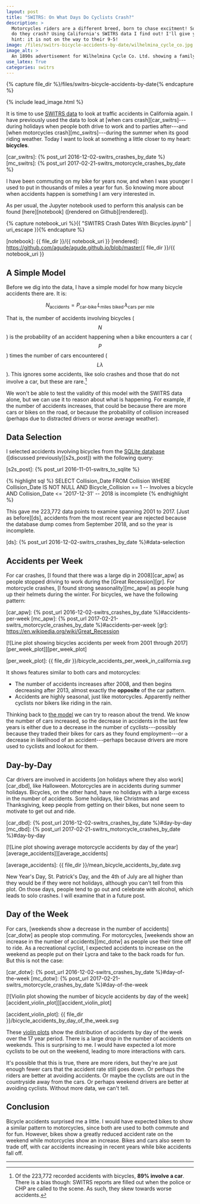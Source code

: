 ```yaml
---
layout: post
title: "SWITRS: On What Days Do Cyclists Crash?"
description: >
  Motorcycles riders are a different breed, born to chase excitment! So when
  do they crash? Using California's SWITRS data I find out! I'll give you a
  hint: it is not on the way to their 9-5!
image: /files/switrs-bicycle-accidents-by-date/wilhelmina_cycle_co.jpg
image_alt: >
  An 1890s advertisement for Wilhelmina Cycle Co. Ltd. showing a family on bicycles.
use_latex: True
categories: switrs
---
```


{% capture file_dir %}/files/switrs-bicycle-accidents-by-date{% endcapture %}

{% include lead_image.html %}

It is time to use [SWITRS data][switrs] to look at traffic accidents in
California again. I have previously used the data to look at [when cars
crash][car_switrs]---during holidays when people both drive to work and to
parties after---and [when motorcycles crash][mc_switrs]---during the summer
when its good riding weather. Today I want to look at something a little
closer to my heart: **bicycles**.

[switrs]: http://iswitrs.chp.ca.gov/Reports/jsp/userLogin.jsp
[car_switrs]: {% post_url 2016-12-02-switrs_crashes_by_date %}
[mc_switrs]: {% post_url 2017-02-21-switrs_motorcycle_crashes_by_date %}

I have been commuting on my bike for years now, and when I was younger I used
to put in thousands of miles a year for fun. So knowing more about when
accidents happen is something I am very interested in.

As per usual, the Jupyter notebook used to perform this analysis can be found
[here][notebook] ([rendered on Github][rendered]).

{% capture notebook_uri %}{{ "SWITRS Crash Dates With Bicycles.ipynb" | uri_escape }}{% endcapture %} 

[notebook]: {{ file_dir }}/{{ notebook_uri }}
[rendered]: https://github.com/agude/agude.github.io/blob/master{{ file_dir }}/{{ notebook_uri }}

## A Simple Model

Before we dig into the data, I have a simple model for how many bicycle
accidents there are. It is:

$$ N_{\textrm{accidents}} = P_{\textrm{car-bike}} \, L_{\textrm{miles biked}} \, \lambda_{\textrm{cars per mile}} $$

That is, the number of accidents involving bicycles ($$N$$) is the probability of an
accident happening when a bike encounters a car ($$P$$) times the number of cars
encountered ($$L \lambda$$). This ignores some accidents, like solo crashes
and those that do not involve a car, but these are rare.[^1]

We won't be able to test the validity of this model with the SWITRS data
alone, but we can use it to reason about what is happening. For example, if
the number of accidents increases, that could be because there are more cars
or bikes on the road, or because the probability of collision increased
(perhaps due to distracted drivers or worse average weather).

## Data Selection

I selected accidents involving bicycles from the [SQLite database][s2s]
([discussed previously][s2s_post]) with the following query:

[s2s]: https://github.com/agude/SWITRS-to-SQLite
[s2s_post]: {% post_url 2016-11-01-switrs_to_sqlite %}

{% highlight sql %}
SELECT Collision_Date FROM Collision
WHERE Collision_Date IS NOT NULL
AND Bicycle_Collision == 1          -- Involves a bicycle
AND Collision_Date <= '2017-12-31'  -- 2018 is incomplete
{% endhighlight %}

This gave me 223,772 data points to examine spanning 2001 to 2017. [Just as
before][ds], accidents from the most recent year are rejected because the
database dump comes from September 2018, and so the year is incomplete.

[ds]: {% post_url 2016-12-02-switrs_crashes_by_date %}#data-selection

## Accidents per Week

For car crashes, [I found that there was a large dip in 2008][car_apw] as
people stopped driving to work during the [Great Recession][gr]. For
motorcycle crashes, [I found strong seasonality][mc_apw] as people hung up
their helmets during the winter. For bicycles, we have the following pattern:

[car_apw]: {% post_url 2016-12-02-switrs_crashes_by_date %}#accidents-per-week
[mc_apw]: {% post_url 2017-02-21-switrs_motorcycle_crashes_by_date %}#accidents-per-week
[gr]: https://en.wikipedia.org/wiki/Great_Recession

[![Line plot showing bicycles accidents per week from 2001 through
2017][per_week_plot]][per_week_plot]

[per_week_plot]: {{ file_dir }}/bicycle_accidents_per_week_in_california.svg

It shows features similar to both cars and motorcycles:

- The number of accidents increases after 2008, and then begins decreasing
after 2013, almost exactly the **opposite** of the car pattern.
- Accidents are highly seasonal, just like motorcycles. Apparently neither
cyclists nor bikers like riding in the rain.

Thinking back to [the model][model] we can try to reason about the trend. We
know the number of cars increased, so the decrease in accidents in the last
few years is either due to a decrease in the  number of cyclists---possibly
because they traded their bikes for cars as they found employment---or a
decrease in likelihood of an accident---perhaps because drivers are more used
to cyclists and lookout for them.

[model]: #a-simple-model

## Day-by-Day

Car drivers are involved in accidents [on holidays where they also
work][car_dbd], like Halloween. Motorcycles are in accidents during summer
holidays. Bicycles, on the other hand, have no holidays with a large excess in
the number of accidents. Some holidays, like Christmas and Thanksgiving, keep
people from getting on their bikes, but none seem to motivate to get out and
ride.

[car_dbd]: {% post_url 2016-12-02-switrs_crashes_by_date %}#day-by-day
[mc_dbd]: {% post_url 2017-02-21-switrs_motorcycle_crashes_by_date %}#day-by-day

[![Line plot showing average motorcycle accidents by day of the
year][average_accidents]][average_accidents]

[average_accidents]: {{ file_dir }}/mean_bicycle_accidents_by_date.svg

New Year's Day, St. Patrick's Day, and the 4th of July are all higher than
they would be if they were not holidays, although you can't tell from this
plot. On those days, people tend to go out and celebrate with alcohol, which
leads to solo crashes. I will examine that in a future post.

## Day of the Week

For cars, [weekends show a decrease in the number of accidents][car_dotw] as people stop
commuting. For motorcycles, [weekends show an increase in the number of
accidents][mc_dotw] as people use their time off to ride. As a recreational
cyclist, I expected accidents to increase on the weekend as people put on
their Lycra and take to the back roads for fun. But this is not the case:

[car_dotw]: {% post_url 2016-12-02-switrs_crashes_by_date %}#day-of-the-week
[mc_dotw]: {% post_url 2017-02-21-switrs_motorcycle_crashes_by_date %}#day-of-the-week

[![Violin plot showing the number of bicycle accidents by day of the
week][accident_violin_plot]][accident_violin_plot]

[accident_violin_plot]: {{ file_dir }}/bicycle_accidents_by_day_of_the_week.svg

These [violin plots][violin] show the distribution of accidents by day of the
week over the 17 year period. There is a large drop in the number of accidents
on weekends. This is surprising to me. I would have expected a lot more
cyclists to be out on the weekend, leading to more interactions with cars.

It's possible that this is true, there are more riders, but they're are just
enough fewer cars that the accident rate still goes down. Or perhaps the
riders are better at avoiding accidents. Or maybe the cyclists are out in the
countryside away from the cars. Or perhaps weekend drivers are better at
avoiding cyclists. Without more data, we can't tell.

[violin]: https://en.wikipedia.org/wiki/Violin_plot

## Conclusion

Bicycle accidents surprised me a little. I would have expected bikes to show a
similar pattern to motorcycles, since both are used to both commute and for
fun. However, bikes show a greatly reduced accident rate on the weekend while
motorcycles show an increase. Bikes and cars also seem to trade off, with car
accidents increasing in recent years while bike accidents fall off.

---

[^1]: Of the 223,772 recorded accidents with bicycles, **89% involve a car**. There is a bias though: SWITRS reports are filled out when the police or CHP are called to the scene. As such, they skew towards worse accidents.
